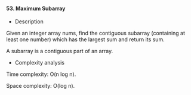 #### 53. Maximum Subarray

* Description

Given an integer array nums, find the contiguous subarray (containing at least one number) which has the largest sum and return its sum.

A subarray is a contiguous part of an array.

* Complexity analysis

Time complexity: O(n log n).

Space complexity: O(log n).